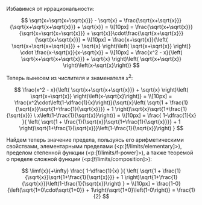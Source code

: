 Избавимся от иррациональности:

$$ \sqrt{x+\sqrt{x+\sqrt{x}}} - \sqrt{x} = \frac{\sqrt{x+\sqrt{x}}}{\sqrt{x+\sqrt{x+\sqrt{x}}} + \sqrt{x}} = \\[10px] = \frac{\sqrt{x+\sqrt{x}}}{\sqrt{x+\sqrt{x+\sqrt{x}}} + \sqrt{x}}\cdot\frac{\sqrt{x+\sqrt{x}}}{\sqrt{x+\sqrt{x}}} = \\[10px] = \frac{x+\sqrt{x}}{\left( \sqrt{x+\sqrt{x+\sqrt{x}}} + \sqrt{x} \right)\left( \sqrt{x+\sqrt{x}} \right)} \cdot \frac{x-\sqrt{x}}{x-\sqrt{x}} = \\[10px] = \frac{x^2 - x}{\left( \sqrt{x+\sqrt{x+\sqrt{x}}} + \sqrt{x} \right)\left( \sqrt{x+\sqrt{x}} \right)\left(x-\sqrt{x}\right)} $$

Теперь вынесем из числителя и знаменателя $x^2$:

$$ \frac{x^2 - x}{\left( \sqrt{x+\sqrt{x+\sqrt{x}}} + \sqrt{x} \right)\left( \sqrt{x+\sqrt{x}} \right)\left(x-\sqrt{x}\right)} = \\[10px] = \frac{x^2\cdot\left(1-\dfrac{1}{x}\right)}{\sqrt{x}\left( \sqrt{1 + \frac{1}{\sqrt{x}}\sqrt{1+\frac{1}{\sqrt{x}}}} + 1 \right)\sqrt{x}\sqrt{1+\frac{1}{\sqrt{x}}} \ x\left(1-\frac{1}{\sqrt{x}}\right)} = \\[10px] = \frac{ 1-\dfrac{1}{x} }{ \left( \sqrt{1 + \frac{1}{\sqrt{x}}\sqrt{1+\frac{1}{\sqrt{x}}}} + 1 \right)\sqrt{1+\frac{1}{\sqrt{x}}}\left(1-\frac{1}{\sqrt{x}}\right) } $$

Найдем теперь значение предела, пользуясь его арифметическими свойствами, элементарными пределами (<p:[f/limits/elementary]>), пределом степенной функции (<p:[f/limits/f-power]>), а также теоремой о пределе сложной функции (<p:[f/limits/composition]>):

$$ \limf{x}{+\infty} \frac{ 1-\dfrac{1}{x} }{ \left( \sqrt{1 + \frac{1}{\sqrt{x}}\sqrt{1+\frac{1}{\sqrt{x}}}} + 1 \right)\sqrt{1+\frac{1}{\sqrt{x}}}\left(1-\frac{1}{\sqrt{x}}\right) } = \\[10px] = \frac{1-0}{\left(\sqrt{1+0\cdot\sqrt{1+0}} + 1\right)\sqrt{1+0}\left(1-0\right)} = \frac{1}{2} $$